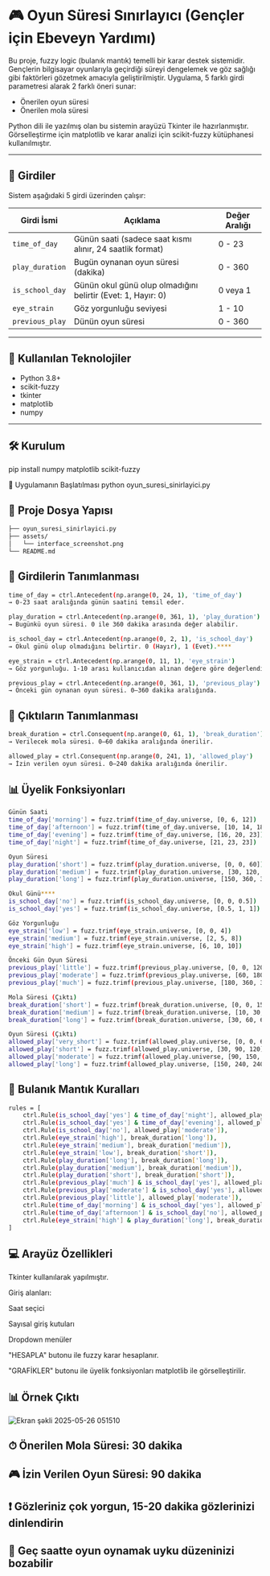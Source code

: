 # 🎮 Oyun Süresi Sınırlayıcı (Gençler için Ebeveyn Yardımı)

Bu proje, fuzzy logic (bulanık mantık) temelli bir karar destek sistemidir. Gençlerin bilgisayar oyunlarıyla geçirdiği süreyi dengelemek ve göz sağlığı gibi faktörleri gözetmek amacıyla geliştirilmiştir. Uygulama, 5 farklı girdi parametresi alarak 2 farklı öneri sunar:

- Önerilen oyun süresi
- Önerilen mola süresi

Python dili ile yazılmış olan bu sistemin arayüzü Tkinter ile hazırlanmıştır. Görselleştirme için matplotlib ve karar analizi için scikit-fuzzy kütüphanesi kullanılmıştır.

---

## 🧾 Girdiler

Sistem aşağıdaki 5 girdi üzerinden çalışır:

| Girdi İsmi         | Açıklama                                                                 | Değer Aralığı     |
|--------------------|--------------------------------------------------------------------------|-------------------|
| `time_of_day`      | Günün saati (sadece saat kısmı alınır, 24 saatlik format)                | 0 - 23            |
| `play_duration`    | Bugün oynanan oyun süresi (dakika)                                       | 0 - 360           |
| `is_school_day`    | Günün okul günü olup olmadığını belirtir (Evet: 1, Hayır: 0)              | 0 veya 1          |
| `eye_strain`       | Göz yorgunluğu seviyesi                                                  | 1 - 10            |
| `previous_play`    | Dünün oyun süresi                                                        | 0 - 360           |

---

## 🔧 Kullanılan Teknolojiler

- Python 3.8+
- scikit-fuzzy
- tkinter
- matplotlib
- numpy

---

## 🛠 Kurulum

pip install numpy matplotlib scikit-fuzzy

🚀 Uygulamanın Başlatılması
python oyun_suresi_sinirlayici.py

## 📂 Proje Dosya Yapısı

```bash
├── oyun_suresi_sinirlayici.py
├── assets/
│   └── interface_screenshot.png
└── README.md
``` 
## 📌 Girdilerin Tanımlanması
```bash
time_of_day = ctrl.Antecedent(np.arange(0, 24, 1), 'time_of_day')
→ 0-23 saat aralığında günün saatini temsil eder.

play_duration = ctrl.Antecedent(np.arange(0, 361, 1), 'play_duration')
→ Bugünkü oyun süresi. 0 ile 360 dakika arasında değer alabilir.

is_school_day = ctrl.Antecedent(np.arange(0, 2, 1), 'is_school_day')
→ Okul günü olup olmadığını belirtir. 0 (Hayır), 1 (Evet).****

eye_strain = ctrl.Antecedent(np.arange(0, 11, 1), 'eye_strain')
→ Göz yorgunluğu. 1-10 arası kullanıcıdan alınan değere göre değerlendirilir.

previous_play = ctrl.Antecedent(np.arange(0, 361, 1), 'previous_play')
→ Önceki gün oynanan oyun süresi. 0–360 dakika aralığında.
```

## 📌 Çıktıların Tanımlanması
```bash
break_duration = ctrl.Consequent(np.arange(0, 61, 1), 'break_duration')
→ Verilecek mola süresi. 0–60 dakika aralığında önerilir.

allowed_play = ctrl.Consequent(np.arange(0, 241, 1), 'allowed_play')
→ İzin verilen oyun süresi. 0–240 dakika aralığında önerilir.
```

## 📊 Üyelik Fonksiyonları
```bash
Günün Saati
time_of_day['morning'] = fuzz.trimf(time_of_day.universe, [0, 6, 12])
time_of_day['afternoon'] = fuzz.trimf(time_of_day.universe, [10, 14, 18])
time_of_day['evening'] = fuzz.trimf(time_of_day.universe, [16, 20, 23])
time_of_day['night'] = fuzz.trimf(time_of_day.universe, [21, 23, 23])

Oyun Süresi
play_duration['short'] = fuzz.trimf(play_duration.universe, [0, 0, 60])
play_duration['medium'] = fuzz.trimf(play_duration.universe, [30, 120, 180])
play_duration['long'] = fuzz.trimf(play_duration.universe, [150, 360, 360])

Okul Günü****
is_school_day['no'] = fuzz.trimf(is_school_day.universe, [0, 0, 0.5])
is_school_day['yes'] = fuzz.trimf(is_school_day.universe, [0.5, 1, 1])

Göz Yorgunluğu
eye_strain['low'] = fuzz.trimf(eye_strain.universe, [0, 0, 4])
eye_strain['medium'] = fuzz.trimf(eye_strain.universe, [2, 5, 8])
eye_strain['high'] = fuzz.trimf(eye_strain.universe, [6, 10, 10])

Önceki Gün Oyun Süresi
previous_play['little'] = fuzz.trimf(previous_play.universe, [0, 0, 120])
previous_play['moderate'] = fuzz.trimf(previous_play.universe, [60, 180, 240])
previous_play['much'] = fuzz.trimf(previous_play.universe, [180, 360, 360])

Mola Süresi (Çıktı)
break_duration['short'] = fuzz.trimf(break_duration.universe, [0, 0, 15])
break_duration['medium'] = fuzz.trimf(break_duration.universe, [10, 30, 45])
break_duration['long'] = fuzz.trimf(break_duration.universe, [30, 60, 60])

Oyun Süresi (Çıktı)
allowed_play['very_short'] = fuzz.trimf(allowed_play.universe, [0, 0, 60])
allowed_play['short'] = fuzz.trimf(allowed_play.universe, [30, 90, 120])
allowed_play['moderate'] = fuzz.trimf(allowed_play.universe, [90, 150, 180])
allowed_play['long'] = fuzz.trimf(allowed_play.universe, [150, 240, 240])
```

## 🔁 Bulanık Mantık Kuralları
```bash
rules = [
    ctrl.Rule(is_school_day['yes'] & time_of_day['night'], allowed_play['very_short']),
    ctrl.Rule(is_school_day['yes'] & time_of_day['evening'], allowed_play['short']),
    ctrl.Rule(is_school_day['no'], allowed_play['moderate']),
    ctrl.Rule(eye_strain['high'], break_duration['long']),
    ctrl.Rule(eye_strain['medium'], break_duration['medium']),
    ctrl.Rule(eye_strain['low'], break_duration['short']),
    ctrl.Rule(play_duration['long'], break_duration['long']),
    ctrl.Rule(play_duration['medium'], break_duration['medium']),
    ctrl.Rule(play_duration['short'], break_duration['short']),
    ctrl.Rule(previous_play['much'] & is_school_day['yes'], allowed_play['very_short']),
    ctrl.Rule(previous_play['moderate'] & is_school_day['yes'], allowed_play['short']),
    ctrl.Rule(previous_play['little'], allowed_play['moderate']),
    ctrl.Rule(time_of_day['morning'] & is_school_day['yes'], allowed_play['very_short']),
    ctrl.Rule(time_of_day['afternoon'] & is_school_day['no'], allowed_play['moderate']),
    ctrl.Rule(eye_strain['high'] & play_duration['long'], break_duration['long']),
]
```

## 💻 Arayüz Özellikleri
Tkinter kullanılarak yapılmıştır.

Giriş alanları:

Saat seçici

Sayısal giriş kutuları

Dropdown menüler

"HESAPLA" butonu ile fuzzy karar hesaplanır.

"GRAFİKLER" butonu ile üyelik fonksiyonları matplotlib ile görselleştirilir.

## 📊 Örnek Çıktı

![Ekran şəkli 2025-05-26 051510](https://github.com/user-attachments/assets/0e55e942-b890-4b4a-9712-6284a771b764)

## ⏱ Önerilen Mola Süresi: 30 dakika
## 🎮 İzin Verilen Oyun Süresi: 90 dakika

## ❗ Gözleriniz çok yorgun, 15-20 dakika gözlerinizi dinlendirin
## 🌙 Geç saatte oyun oynamak uyku düzeninizi bozabilir





